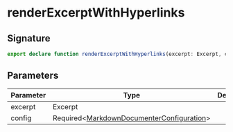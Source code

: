 
# renderExcerptWithHyperlinks

## Signature

```typescript
export declare function renderExcerptWithHyperlinks(excerpt: Excerpt, config: Required<MarkdownDocumenterConfiguration>): DocParagraph;
```

## Parameters

|  Parameter | Type | Description |
|  --- | --- | --- |
|  excerpt | Excerpt |  |
|  config | Required&lt;[MarkdownDocumenterConfiguration](docs/api-markdown-documenter/markdowndocumenterconfiguration-interface)<!-- -->&gt; |  |

